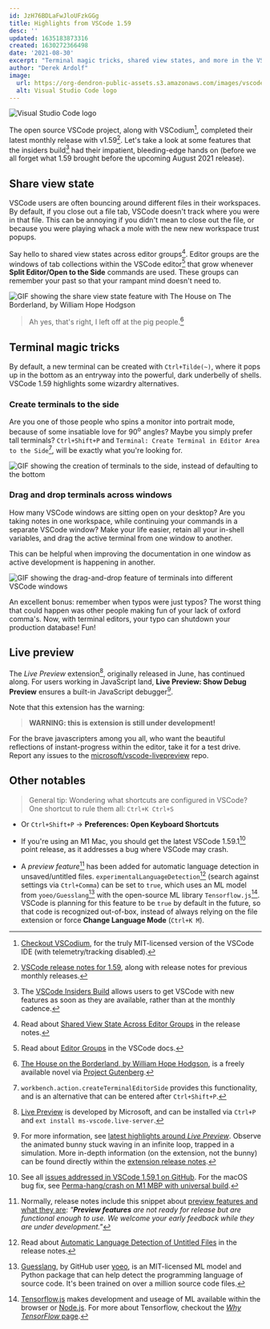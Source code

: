 ```yaml
---
id: JzH76BDLaFwJloUFzkGGg
title: Highlights from VSCode 1.59
desc: ''
updated: 1635183873316
created: 1630272366498
date: '2021-08-30'
excerpt: "Terminal magic tricks, shared view states, and more in the VSCode 1.59 release"
author: "Derek Ardolf"
image:
  url: https://org-dendron-public-assets.s3.amazonaws.com/images/vscode-release-highlights-159.png
  alt: Visual Studio Code logo
---
```


![Visual Studio Code logo](https://org-dendron-public-assets.s3.amazonaws.com/images/vscode-release-highlights-159.png)

The open source VSCode project, along with VSCodium[^1], completed their latest monthly release with v1.59[^2]. Let's take a look at some features that the insiders build[^3] had their impatient, bleeding-edge hands on (before we all forget what 1.59 brought before the upcoming August 2021 release).

## Share view state

VSCode users are often bouncing around different files in their workspaces. By default, if you close out a file tab, VSCode doesn't track where you were in that file. This can be annoying if you didn't mean to close out the file, or because you were playing whack a mole with the new new workspace trust popups.

Say hello to shared view states across editor groups[^4]. Editor groups are the windows of tab collections within the VSCode editor[^5] that grow whenever **Split Editor/Open to the Side** commands are used. These groups can remember your past so that your rampant mind doesn't need to.

![GIF showing the share view state feature with The House on The Borderland, by William Hope Hodgson](https://org-dendron-public-assets.s3.amazonaws.com/images/vscode-share-view-state.gif)

> Ah yes, that's right, I left off at the pig people.[^6]

## Terminal magic tricks

By default, a new terminal can be created with `Ctrl+Tilde(~)`, where it pops up in the bottom as an entryway into the powerful, dark underbelly of shells. VSCode 1.59 highlights some wizardry alternatives.

### Create terminals to the side

Are you one of those people who spins a monitor into portrait mode, because of some insatiable love for 90<sup>o</sup> angles? Maybe you simply prefer tall terminals? `Ctrl+Shift+P` and `Terminal: Create Terminal in Editor Area to the Side`[^7], will be exactly what you're looking for.

![GIF showing the creation of terminals to the side, instead of defaulting to the bottom](https://org-dendron-public-assets.s3.amazonaws.com/images/vscode-side-terminals.gif)

### Drag and drop terminals across windows

How many VSCode windows are sitting open on your desktop? Are you taking notes in one workspace, while continuing your commands in a separate VSCode window? Make your life easier, retain all your in-shell variables, and drag the active terminal from one window to another.

This can be helpful when improving the documentation in one window as active development is happening in another.

![GIF showing the drag-and-drop feature of terminals into different VSCode windows](https://org-dendron-public-assets.s3.amazonaws.com/images/vscode-drag-drop-terminals.gif)

An excellent bonus: remember when typos were just typos? The worst thing that could happen was other people making fun of your lack of oxford comma's. Now, with terminal editors, your typo can shutdown your production database! Fun!

## Live preview

The _Live Preview_ extension[^8], originally released in June, has continued along. For users working in JavaScript land, **Live Preview: Show Debug Preview** ensures a built-in JavaScript debugger[^9].

Note that this extension has the warning:

> **WARNING: this is extension is still under development!**

For the brave javascripters among you all, who want the beautiful reflections of instant-progress within the editor, take it for a test drive. Report any issues to the [microsoft/vscode-livepreview](https://github.com/microsoft/vscode-livepreview) repo.

## Other notables

> General tip: Wondering what shortcuts are configured in VSCode? One shortcut to rule them all: `Ctrl+K Ctrl+S`
- Or `Ctrl+Shift+P` -> **Preferences: Open Keyboard Shortcuts**

- If you're using an M1 Mac, you should get the latest VSCode 1.59.1[^10] point release, as it addresses a bug where VSCode may crash.
- A _preview feature_[^11] has been added for automatic language detection in unsaved/untitled files. `experimentalLanguageDetection`[^12] (search against settings via `Ctrl+Comma`) can be set to `true`, which uses an ML model from `yoeo/Guesslang`[^13] with the open-source ML library `Tensorflow.js`[^14]. VSCode is planning for this feature to be `true` by default in the future, so that code is recognized out-of-box, instead of always relying on the file extension or force **Change Language Mode** (`Ctrl+K M`).

[^1]: [Checkout VSCodium](https://vscodium.com/), for the truly MIT-licensed version of the VSCode IDE (with telemetry/tracking disabled).
[^2]: [VSCode release notes for 1.59](https://code.visualstudio.com/updates/v1_59), along with release notes for previous monthly releases.
[^3]: The [VSCode Insiders Build](https://code.visualstudio.com/insiders) allows users to get VSCode with new features as soon as they are available, rather than at the monthly cadence.
[^4]: Read about [Shared View State Across Editor Groups](https://code.visualstudio.com/updates/v1_59#_share-view-state-across-editor-groups) in the release notes.
[^5]: Read about [Editor Groups](https://code.visualstudio.com/docs/getstarted/userinterface#_editor-groups) in the VSCode docs.
[^6]: [The House on the Borderland, by William Hope Hodgson](https://www.gutenberg.org/ebooks/10002), is a freely available novel via [Project Gutenberg](https://www.gutenberg.org/about/).
[^7]: `workbench.action.createTerminalEditorSide` provides this functionality, and is an alternative that can be entered after `Ctrl+Shift+P`.
[^8]: [Live Preview](https://marketplace.visualstudio.com/items?itemName=ms-vscode.live-server) is developed by Microsoft, and can be installed via `Ctrl+P` and `ext install ms-vscode.live-server`.
[^9]: For more information, see [latest highlights around _Live Preview_](https://code.visualstudio.com/updates/v1_59#_live-preview). Observe the animated bunny stuck waving in an infinite loop, trapped in a simulation. More in-depth information (on the extension, not the bunny) can be found directly within the [extension release notes](https://github.com/microsoft/vscode-livepreview/blob/main/release_notes/july-2021.md).
[^10]: See all [issues addressed in VSCode 1.59.1 on GitHub](https://github.com/microsoft/vscode/issues?q=is%3Aissue+milestone%3A%22July+2021+Recovery%22+is%3Aclosed). For the macOS bug fix, see [Perma-hang/crash on M1 MBP with universal build](https://github.com/microsoft/vscode/issues/130222).
[^11]: Normally, release notes include this snippet about [preview features and what they are](https://code.visualstudio.com/updates/v1_41#_preview-features): _"**Preview features** are not ready for release but are functional enough to use. We welcome your early feedback while they are under development."_
[^12]: Read about [Automatic Language Detection of Untitled Files](https://code.visualstudio.com/updates/v1_59#_automatic-language-detection-of-untitled-files) in the release notes.
[^13]: [Guesslang](https://github.com/yoeo/guesslang), by GitHub user [yoeo](https://github.com/yoeo), is an MIT-licensed ML model and Python package that can help detect the programming language of source code. It's been trained on over a million source code files.
[^14]: [Tensorflow.js](https://www.tensorflow.org/js/) makes development and useage of ML available within the browser or [Node.js](https://nodejs.org/en/). For more about Tensorflow, checkout the [_Why TensorFlow_ page](https://www.tensorflow.org/about).